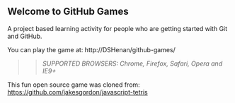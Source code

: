 ## Welcome to GitHub Games

A project based learning activity for people who are getting started with Git and GitHub.

You can play the game at: http://DSHenan/github-games/

>> _*SUPPORTED BROWSERS*: Chrome, Firefox, Safari, Opera and IE9+_

This fun open source game was cloned from: https://github.com/jakesgordon/javascript-tetris
